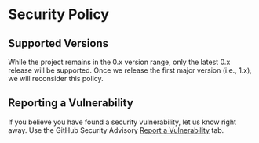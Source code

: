 # Security Policy

## Supported Versions

While the project remains in the 0.x version range, only the latest 0.x release will be supported.
Once we release the first major version (i.e., 1.x), we will reconsider this policy.

## Reporting a Vulnerability

If you believe you have found a security vulnerability, let us know right away.
Use the GitHub Security Advisory [Report a Vulnerability](https://github.com/wereHamster/saira/security/advisories/new) tab.
